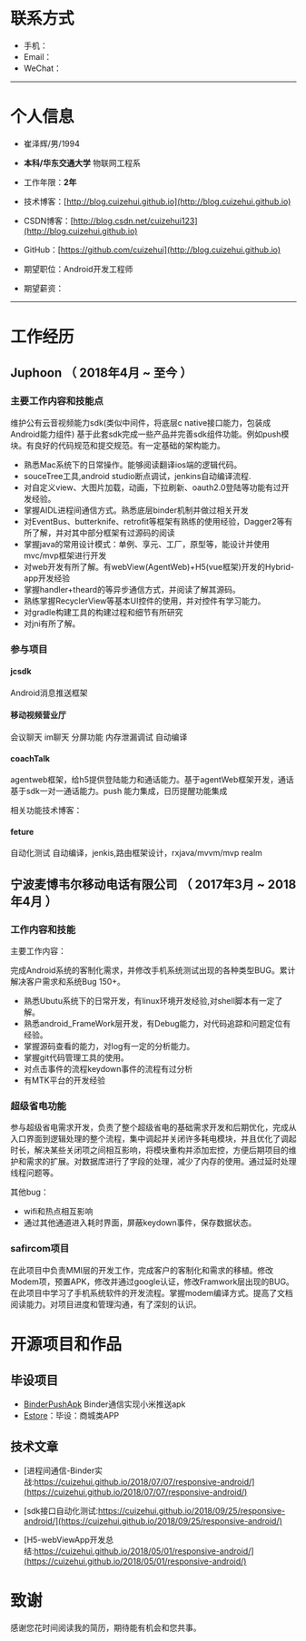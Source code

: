 
# 联系方式

- 手机：
- Email： 
- WeChat：

---

# 个人信息

 - 崔泽辉/男/1994 
 - **本科/华东交通大学** 物联网工程系 
 - 工作年限：**2年**
 - 技术博客：[http://blog.cuizehui.github.io](http://blog.cuizehui.github.io) 
 - CSDN博客：[http://blog.csdn.net/cuizehui123](http://blog.cuizehui.github.io)
 - GitHub：[https://github.com/cuizehui](http://blog.cuizehui.github.io)

 - 期望职位：Android开发工程师
 - 期望薪资：

---

# 工作经历

## Juphoon （ 2018年4月 ~ 至今 ）

### 主要工作内容和技能点

维护公有云音视频能力sdk(类似中间件，将底层c native接口能力，包装成Android能力组件)
基于此套sdk完成一些产品并完善sdk组件功能。例如push模块。有良好的代码规范和提交规范。有一定基础的架构能力。

- 熟悉Mac系统下的日常操作。能够阅读翻译ios端的逻辑代码。
- souceTree工具,android studio断点调试，jenkins自动编译流程.
- 对自定义view、大图片加载，动画，下拉刷新、oauth2.0登陆等功能有过开发经验。
- 掌握AIDL进程间通信方式。熟悉底层binder机制并做过相关开发
- 对EventBus、butterknife、retrofit等框架有熟练的使用经验，Dagger2等有所了解，并对其中部分框架有过源码的阅读
- 掌握java的常用设计模式：单例、享元、工厂，原型等，能设计并使用mvc/mvp框架进行开发
- 对web开发有所了解。有webView(AgentWeb)+H5(vue框架)开发的Hybrid-app开发经验
- 掌握handler+theard的等异步通信方式，并阅读了解其源码。
- 熟练掌握RecyclerView等基本UI控件的使用，并对控件有学习能力。
- 对gradle构建工具的构建过程和细节有所研究
- 对jni有所了解。

### 参与项目
#### jcsdk

 Android消息推送框架

#### 移动视频营业厅

会议聊天 im聊天 分屏功能  内存泄漏调试 自动编译

#### coachTalk

agentweb框架，给h5提供登陆能力和通话能力。基于agentWeb框架开发，通话基于sdk一对一通话能力。push 能力集成，日历提醒功能集成

相关功能技术博客：


#### feture 

自动化测试 自动编译，jenkis,路由框架设计，rxjava/mvvm/mvp realm
## 宁波麦博韦尔移动电话有限公司 （ 2017年3月 ~ 2018年4月 ）

### 工作内容和技能

主要工作内容：

完成Android系统的客制化需求，并修改手机系统测试出现的各种类型BUG。累计解决客户需求和系统Bug 150+。

- 熟悉Ubutu系统下的日常开发，有linux环境开发经验,对shell脚本有一定了解。
- 熟悉android_FrameWork层开发，有Debug能力，对代码追踪和问题定位有经验。
- 掌握源码查看的能力，对log有一定的分析能力。
- 掌握git代码管理工具的使用。
- 对点击事件的流程keydown事件的流程有过分析
- 有MTK平台的开发经验

### 超级省电功能 

参与超级省电需求开发，负责了整个超级省电的基础需求开发和后期优化，完成从入口界面到逻辑处理的整个流程，集中调起并关闭许多耗电模块，并且优化了调起时长，解决某些关闭项之间相互影响，将模块重构并添加宏控，方便后期项目的维护和需求的扩展。对数据库进行了字段的处理，减少了内存的使用。通过延时处理线程问题等。

其他bug：
- wifi和热点相互影响
- 通过其他通道进入耗时界面，屏蔽keydown事件，保存数据状态。


### safircom项目 
在此项目中负责MMI层的开发工作，完成客户的客制化和需求的移植。修改Modem项，预置APK，修改并通过google认证，修改Framwork层出现的BUG。在此项目中学习了手机系统软件的开发流程。掌握modem编译方式。提高了文档阅读能力。对项目进度和管理沟通，有了深刻的认识。
 

# 开源项目和作品

## 毕设项目

 - [BinderPushApk](https://github.com/cuizehui/PushAPK-Binder) Binder通信实现小米推送apk
 - [Estore](https://github.com/cuizehui/Estore)：毕设：商城类APP

 
## 技术文章

- [进程间通信-Binder实战:https://cuizehui.github.io/2018/07/07/responsive-android/](https://cuizehui.github.io/2018/07/07/responsive-android/) 

- [sdk接口自动化测试:https://cuizehui.github.io/2018/09/25/responsive-android/](https://cuizehui.github.io/2018/09/25/responsive-android/)

- [H5-webViewApp开发总结:https://cuizehui.github.io/2018/05/01/responsive-android/](https://cuizehui.github.io/2018/05/01/responsive-android/)

# 致谢
感谢您花时间阅读我的简历，期待能有机会和您共事。


